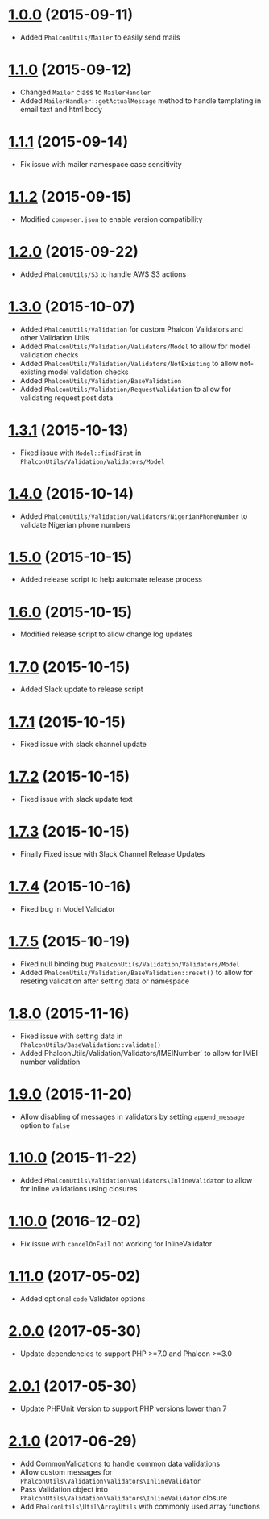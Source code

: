 # [1.0.0](https://github.com/CottaCush/phalcon-utils/releases/tag/v1.0.0) (2015-09-11)
- Added `PhalconUtils/Mailer` to easily send mails

# [1.1.0](https://github.com/CottaCush/phalcon-utils/releases/tag/1.1.0) (2015-09-12)
- Changed `Mailer` class to `MailerHandler`
- Added `MailerHandler::getActualMessage` method to handle templating in email text and html body

# [1.1.1](https://github.com/CottaCush/phalcon-utils/releases/tag/1.1.1) (2015-09-14)
- Fix issue with mailer namespace case sensitivity 

# [1.1.2](https://github.com/CottaCush/phalcon-utils/releases/tag/1.1.2) (2015-09-15)
- Modified `composer.json` to enable version compatibility

# [1.2.0](https://github.com/CottaCush/phalcon-utils/releases/tag/1.2.0) (2015-09-22)
- Added `PhalconUtils/S3` to handle AWS S3 actions

# [1.3.0](https://github.com/CottaCush/phalcon-utils/releases/tag/1.3.0) (2015-10-07)
- Added `PhalconUtils/Validation` for custom Phalcon Validators and other Validation Utils
- Added `PhalconUtils/Validation/Validators/Model` to allow for model validation checks
- Added `PhalconUtils/Validation/Validators/NotExisting` to allow not-existing model validation checks
- Added `PhalconUtils/Validation/BaseValidation`
- Added `PhalconUtils/Validation/RequestValidation` to allow for validating request post data

# [1.3.1](https://github.com/CottaCush/phalcon-utils/releases/tag/1.3.1) (2015-10-13)
- Fixed issue with `Model::findFirst` in `PhalconUtils/Validation/Validators/Model`

# [1.4.0](https://github.com/CottaCush/phalcon-utils/releases/tag/1.4.0) (2015-10-14)
- Added `PhalconUtils/Validation/Validators/NigerianPhoneNumber` to validate Nigerian phone numbers

# [1.5.0](https://github.com/CottaCush/phalcon-utils/releases/tag/1.5.0) (2015-10-15)
- Added release script to help automate release process

# [1.6.0](https://github.com/CottaCush/phalcon-utils/releases/tag/1.6.0) (2015-10-15)
- Modified release script to allow change log updates

# [1.7.0](https://github.com/CottaCush/phalcon-utils/releases/tag/1.7.0) (2015-10-15)
- Added Slack update to release script

# [1.7.1](https://github.com/CottaCush/phalcon-utils/releases/tag/1.7.1) (2015-10-15)
- Fixed issue with slack channel update

# [1.7.2](https://github.com/CottaCush/phalcon-utils/releases/tag/1.7.2) (2015-10-15)
- Fixed issue with slack update text

# [1.7.3](https://github.com/CottaCush/phalcon-utils/releases/tag/1.7.3) (2015-10-15)
- Finally Fixed issue with Slack Channel Release Updates

# [1.7.4](https://github.com/CottaCush/phalcon-utils/releases/tag/1.7.4) (2015-10-16)
- Fixed bug in Model Validator

# [1.7.5](https://github.com/CottaCush/phalcon-utils/releases/tag/1.7.5) (2015-10-19)
- Fixed null binding bug `PhalconUtils/Validation/Validators/Model`
- Added `PhalconUtils/Validation/BaseValidation::reset()` to allow for reseting validation after setting data or namespace

# [1.8.0](https://github.com/CottaCush/phalcon-utils/releases/tag/1.8.0) (2015-11-16)
- Fixed issue with setting data in `PhalconUtils/BaseValidation::validate()`
- Added PhalconUtils/Validation/Validators/IMEINumber` to allow for IMEI number validation

# [1.9.0](https://github.com/CottaCush/phalcon-utils/releases/tag/1.9.0) (2015-11-20)
- Allow disabling of messages in validators by setting `append_message` option to `false`

# [1.10.0](https://github.com/CottaCush/phalcon-utils/releases/tag/1.10.0) (2015-11-22)
- Added `PhalconUtils\Validation\Validators\InlineValidator` to allow for inline validations using closures

# [1.10.0](https://github.com/CottaCush/phalcon-utils/releases/tag/1.10.1) (2016-12-02)
- Fix issue with `cancelOnFail` not working for InlineValidator

# [1.11.0](https://github.com/CottaCush/phalcon-utils/releases/tag/1.11.0) (2017-05-02)
- Added optional `code` Validator options 

# [2.0.0](https://github.com/CottaCush/phalcon-utils/releases/tag/2.0.0) (2017-05-30)
- Update dependencies to support PHP >=7.0 and Phalcon >=3.0

# [2.0.1](https://github.com/CottaCush/phalcon-utils/releases/tag/2.0.1) (2017-05-30)
- Update PHPUnit Version to support PHP versions lower than 7

# [2.1.0](https://github.com/CottaCush/phalcon-utils/releases/tag/2.0.2) (2017-06-29)
- Add CommonValidations to handle common data validations
- Allow custom messages for `PhalconUtils\Validation\Validators\InlineValidator`
- Pass Validation object into `PhalconUtils\Validation\Validators\InlineValidator` closure
- Add `PhalconUtils\Util\ArrayUtils` with commonly used array functions